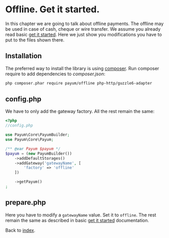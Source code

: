 # Offline. Get it started.

In this chapter we are going to talk about offline payments. The offline may be used in case of cash, cheque or wire transfer.
We assume you already read basic [get it started](../get-it-started.md).
Here we just show you modifications you have to put to the files shown there.

## Installation

The preferred way to install the library is using [composer](http://getcomposer.org/).
Run composer require to add dependencies to _composer.json_:

```bash
php composer.phar require payum/offline php-http/guzzle6-adapter
```

## config.php

We have to only add the gateway factory. All the rest remain the same:

```php
<?php
//config.php

use Payum\Core\PayumBuilder;
use Payum\Core\Payum;

/** @var Payum $payum */
$payum = (new PayumBuilder())
    ->addDefaultStorages()
    ->addGateway('gatewayName', [
        'factory' => 'offline'
    ])

    ->getPayum()
;
```

## prepare.php

Here you have to modify a `gatewayName` value. Set it to `offline`. The rest remain the same as described in basic [get it started](../get-it-started.md) documentation.


Back to [index](../index.md).
